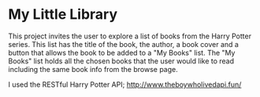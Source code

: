 # My Little Library
This project invites the user to explore a list of books from the Harry Potter series. This list has the title of the book, the author, a book cover and a button that allows the book to be added to a "My Books" list. The "My Books" list holds all the chosen books that the user would like to read including the same book info from the browse page. 

I used the RESTful Harry Potter API; http://www.theboywholivedapi.fun/

